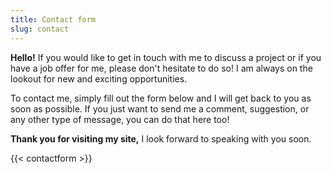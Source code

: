 ```yaml
---
title: Contact form
slug: contact
---
```


**Hello!** If you would like to get in touch with me to discuss a project or if you have a job offer for me, please don't hesitate to do so! I am always on the lookout for new and exciting opportunities.

To contact me, simply fill out the form below and I will get back to you as soon as possible. If you just want to send me a comment, suggestion, or any other type of message, you can do that here too!

**Thank you for visiting my site,** I look forward to speaking with you soon.

{{< contactform >}}
